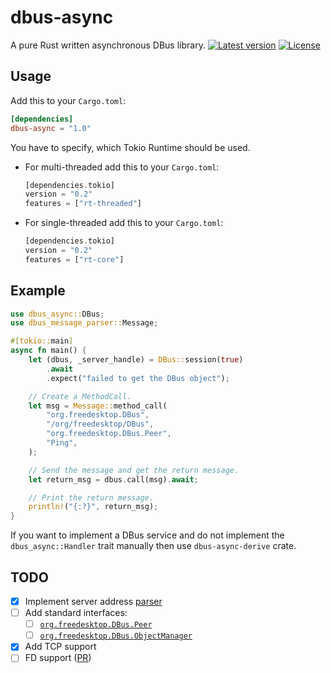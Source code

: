 # dbus-async
A pure Rust written asynchronous DBus library.
[![Latest version](https://img.shields.io/crates/v/dbus-async.svg)](https://crates.io/crates/dbus-async)
[![License](https://img.shields.io/crates/l/dbus-async.svg)](https://opensource.org/licenses/BSD-3-Clause)

## Usage
Add this to your `Cargo.toml`:
```toml
[dependencies]
dbus-async = "1.0"
```

You have to specify, which Tokio Runtime should be used.
* For multi-threaded add this to your `Cargo.toml`:
  ```rust
  [dependencies.tokio]
  version = "0.2"
  features = ["rt-threaded"] 
  ```
* For single-threaded add this to your `Cargo.toml`:
  ```rust
  [dependencies.tokio]
  version = "0.2"
  features = ["rt-core"] 
  ```

## Example
```rust
use dbus_async::DBus;
use dbus_message_parser::Message;

#[tokio::main]
async fn main() {
    let (dbus, _server_handle) = DBus::session(true)
        .await
        .expect("failed to get the DBus object");

    // Create a MethodCall.
    let msg = Message::method_call(
        "org.freedesktop.DBus",
        "/org/freedesktop/DBus",
        "org.freedesktop.DBus.Peer",
        "Ping",
    );

    // Send the message and get the return message.
    let return_msg = dbus.call(msg).await;

    // Print the return message.
    println!("{:?}", return_msg);
}
```
If you want to implement a DBus service and do not implement the `dbus_async::Handler` trait 
manually then use `dbus-async-derive` crate.

## TODO
- [x] Implement server address [parser](https://dbus.freedesktop.org/doc/dbus-specification.html#addresses)
- [ ] Add standard interfaces:
  * [ ] [`org.freedesktop.DBus.Peer`](https://dbus.freedesktop.org/doc/dbus-specification.html#standard-interfaces-peer)
  * [ ] [`org.freedesktop.DBus.ObjectManager`](https://dbus.freedesktop.org/doc/dbus-specification.html#standard-interfaces-objectmanager)
- [x] Add TCP support
- [ ] FD support ([PR](https://github.com/rust-lang/rust/pull/69864))
